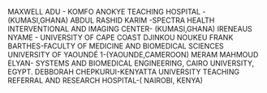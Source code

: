 MAXWELL ADU - KOMFO ANOKYE TEACHING HOSPITAL - (KUMASI,GHANA)
ABDUL RASHID KARIM -SPECTRA HEALTH INTERVENTIONAL AND IMAGING CENTER- (KUMASI,GHANA)
IRENEAUS NYAME - UNIVERSITY OF CAPE COAST
DJINKOU NOUKEU FRANK BARTHES-FACULTY OF MEDICINE AND BIOMEDICAL SCIENCES UNIVERSITY OF YAOUNDÉ 1-(YAOUNDE,CAMEROON)
MERAM MAHMOUD ELYAN- SYSTEMS AND BIOMEDICAL ENGINEERING, CAIRO UNIVERSITY, EGYPT.
DEBBORAH CHEPKURUI-KENYATTA UNIVERSITY TEACHING REFERRAL AND RESEARCH HOSPITAL-( NAIROBI, KENYA)
